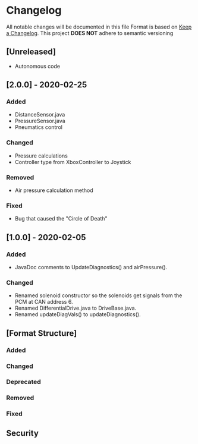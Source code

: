 # Changelog
All notable changes will be documented in this file
Format is based on [Keep a Changelog](https://keepachangelog.com/en/1.0.0/).
This project **DOES NOT** adhere to semantic versioning

## [Unreleased]
 - Autonomous code

## [2.0.0] - 2020-02-25

### Added
 - DistanceSensor.java
 - PressureSensor.java
 - Pneumatics control

### Changed
 - Pressure calculations
 - Controller type from XboxController to Joystick

### Removed
 - Air pressure calculation method

### Fixed
 - Bug that caused the "Circle of Death"


## [1.0.0] - 2020-02-05
### Added
 - JavaDoc comments to UpdateDiagnostics() and airPressure().

### Changed
- Renamed solenoid constructor so the solenoids get signals from the PCM at CAN address 6.
- Renamed DifferentialDrive.java to DriveBase.java.
- Renamed updateDiagVals() to updateDiagnostics().

## [Format Structure]

### Added

### Changed

### Deprecated

### Removed

### Fixed

## Security
